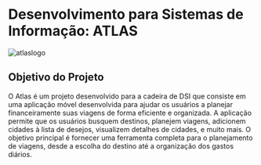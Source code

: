 # Desenvolvimento para Sistemas de Informação: ATLAS


![atlaslogo](https://github.com/user-attachments/assets/7066ab9a-b24c-4d31-bb79-636333740061)


## Objetivo do Projeto

O Atlas é um projeto desenvolvido para a cadeira de  DSI que consiste em uma aplicação móvel desenvolvida para ajudar os usuários a planejar financeiramente suas viagens de forma eficiente e organizada. A aplicação permite que os usuários busquem destinos, planejem viagens, adicionem cidades à lista de desejos, visualizem detalhes de cidades, e muito mais. O objetivo principal é fornecer uma ferramenta completa para o planejamento de viagens, desde a escolha do destino até a organização dos gastos diários.
